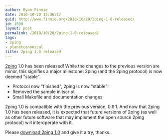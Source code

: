 ```yaml
---
author: Ryan Finnie
date: 2010-10-20 15:36:17
guid: http://www.finnie.org/2010/10/20/2ping-1-0-released/
id: 1590
layout: post
permalink: /2010/10/20/2ping-1-0-released/
tags:
- 2ping
- planetcanonical
title: 2ping 1.0 released
---
```

[2ping](http://www.finnie.org/software/2ping/) 1.0 has been released! While the changes to the previous version are minor, this signifies a major milestone: 2ping (and the 2ping protocol) is now deemed "stable".

  * Protocol now "finished", 2ping is now "stable"!
  * Removed the sample initscript
  * Small Makefile and documentation changes

2ping 1.0 is compatible with the previous version, 0.9.1. And now that 2ping 1.0 has been released, it is expected that future versions of 2ping (as well as other future software that may implement the open source 2ping protocol) will interoperate with it.

Please [download 2ping 1.0](http://www.finnie.org/software/2ping/) and give it a try, thanks.

